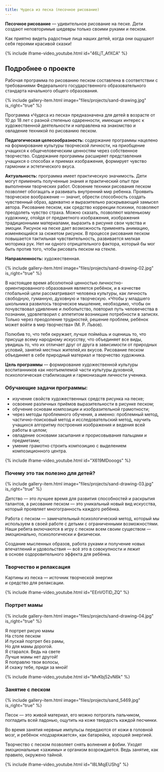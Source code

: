 ```yaml
---
title: Чудеса из песка (песочное рисование)
---
```


**Песочное рисование** — удивительное рисование на песке. Дети создают неповторимые шедевры только своими руками и песком.

Как приятно видеть радостные лица наших детей, когда они ощущают себя героями красивой сказки!

{% include iframe-video_youtube.html id="46LjT_AfXCA" %}


## Подробнее о проекте

Рабочая программа по рисованию песком составлена в соответствии с требованиями Федерального государственного образовательного стандарта начального общего образования.

{% include gallery-item.html image="files/projects/sand-drawing.jpg" is_right="true" %}

Программа «Чудеса из песка» предназначена для детей в возрасте от 10 до 18 лет с разной степенью одаренности, имеющих интерес к художественной деятельности и направлена на знакомство и овладение техникой по рисованию песком.

**Педагогическая целесообразность:** содержание программы нацелено на формирование культуры творческой личности, на приобщение учащихся к общечеловеческим ценностям через собственное творчество. Содержание программы расширяет представления учащихся о способах и приемах изображения, формирует чувство гармонии и эстетического вкуса.

**Актуальность:** программа имеет практическую значимость. Дети могут применить полученные знания и практический опыт при выполнении творческих работ. Освоение техники рисования песком позволяет обогащать и развивать внутренний мир ребенка. Проявить творческое воображение — значит, обрести способность создать чувственный образ, адекватно и выразительно раскрывающий замысел автора. Рисование песком, как средство коррекции психики, позволяют преодолеть чувство страха. Можно сказать, позволяют маленькому художнику, отойдя от предметного изображения, изображения традиционными материалами, выразить в рисунке свои чувства и эмоции. Рисунок на песке дает возможность применять анимацию, изменяющийся за сюжетом рисунок.
В процессе рисования песком повышается тактильная чувствительность, развивается мелкая моторика рук. Нет ни одного отрицательного фактора, который бы мог быть против того, чтобы рисовать песком на стекле.

**Направленность:** художественная.

{% include gallery-item.html image="files/projects/sand-drawing-02.jpg" is_right="true" %}

В настоящее время абсолютной ценностью личностно-ориентированного образования является ребёнок, и в качестве глобальной цели рассматривают человека культуры, как личность свободную, гуманную, духовную и творческую. «Чтобы у младшего школьника развилось творческое мышление, необходимо, чтобы он почувствовал удивление и любопытство, повторил путь человечества в познании, удовлетворил с аппетитом возникшие потребности в записях. Только через преодоление трудностей, решение проблем, ребёнок может войти в мир творчества» (М. Р. Львов).

Полюбив то, что тебя окружает, лучше поймёшь и оценишь то, что присуще всему народному искусству, что объединяет все виды, увидишь то, что их отличает друг от друга в зависимости от природных условий, занятий местных жителей,их вкусов. Рисование песком объединяет в себе природный материал и творчество художника.

**Цель программы** — формирование художественной культуры воспитанников как неотъемлемой части культуры духовной, психологическая стабилизация и гармонизация личности ученика.

### Обучающие задачи программы:
* изучение свойств художественных средств рисунка на песке;
* освоение различных приёмов выразительности в рисунке песком;
* обучение основам композиции и изобразительной грамотности;
* через методы проблемного обучения, а именно: проблемный метод, частично-поисковый метод и исследовательский метод, научить учащихся алгоритму построения изображения и ведения всей работы в целом;
* овладение основами засыпания и прорисовывания пальцами и предметами;
* умение грамотно строить композицию с выделением композиционного центра.

{% include iframe-video_youtube.html id="X619MDooogs" %}

### Почему это так полезно для детей?

{% include gallery-item.html image="files/projects/sand-drawing-03.jpg" is_right="true" %}

Детство — это лучшее время для развития способностей и раскрытия талантов, а рисование песком — это уникальный новый
вид искусства, который проявляет многогранность каждого ребёнка.

Работа с песком — замечательный психологический метод, который мы используем в своей работе с детьми с ограниченными
возможностями. Наши ребята включаются в игру с песком всем своим существом — эмоционально, психологически и физически.

Создание мысленных образов, работа руками и получение новых впечатлений и удовольствия — всё это в совокупности и лежит
в основе оздоровительного эффекта для ребёнка.


### Творчество и релаксация

Картины из песка — источник творческой энергии и средство для релаксации.

{% include iframe-video_youtube.html id="EEnVOTlD_ZQ" %}

### Портрет мамы

{% include gallery-item.html image="files/projects/sand-drawing-04.jpg" is_right="true" %}

Я портрет рисую мамы  
На столе песком  
И пускай портрет без рамы,  
Но для мамы дорогой.  
Я старался. Ведь на свете  
Лучше мамы нет другой!  
Я поправлю твои волосы,  
И скажу тебе, приди за мной!

{% include iframe-video_youtube.html id="MvKbj52vN6k" %}


### Занятие с песком

{% include gallery-item.html image="files/projects/sand_5469.jpg" is_right="true" %}

Песок — это живой материал, его можно потрогать пальчиком, погладить всей ладонью, ощутить на коже твердость каждой песчинки.

Во время занятия нервные импульсы передаются от кожи в головной мозг, и ребёнок «подзаряжается», как батарейка, хорошей энергией.

Творчество с песком позволяет снять волнения и фобии. Уходят эмоциональные «зажимы» и организм возрождается. Ведь занятие, как правило, окружено тайной. 

{% include iframe-video_youtube.html id="l8LMqjEUShg" %}
